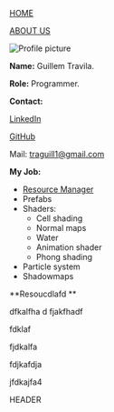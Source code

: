 [HOME](index.md)

[ABOUT US](about_us.md)

![Profile picture](http://i.imgur.com/DtNambh.png)     

**Name:** Guillem Travila.

**Role:** Programmer.

**Contact:**

[LinkedIn](www.linkedin.com/in/traguill)

[GitHub](https://github.com/traguill)

Mail: traguill1@gmail.com

**My Job:** 

- [Resource Manager](#abcd)
- Prefabs
- Shaders:
    - Cell shading
    - Normal maps
    - Water
    - Animation shader
    - Phong shading
- Particle system
- Shadowmaps

**Resoucdlafd **

dfkalfha
d
fjakfhadf

fdklaf


fjdkalfa


fdjkafdja


jfdkajfa4


<a name="abcd"></a> HEADER
